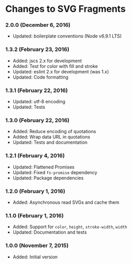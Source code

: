 # Changes to SVG Fragments

### 2.0.0 (December 6, 2016)

- Updated: boilerplate conventions (Node v6.9.1 LTS)

### 1.3.2 (February 23, 2016)

- Added: jscs 2.x for development
- Added: Test for color with fill and stroke
- Updated: eslint 2.x for development (was 1.x)
- Updated: Code formatting

### 1.3.1 (February 22, 2016)

- Updated: utf-8 encoding
- Updated: Tests

### 1.3.0 (February 22, 2016)

- Added: Reduce encoding of quotations
- Added: Wrap data URL in quotations
- Updated: Tests and documentation

### 1.2.1 (February 4, 2016)

- Updated: Flattened Promises
- Updated: Fixed `fs-promise` dependency
- Updated: Package dependencies

### 1.2.0 (February 1, 2016)

- Added: Asynchronous read SVGs and cache them

### 1.1.0 (February 1, 2016)

- Added: Support for `color`, `height`, `stroke-width`, `width`
- Updated: Documentation and tests

### 1.0.0 (November 7, 2015)

- Added: Initial version
